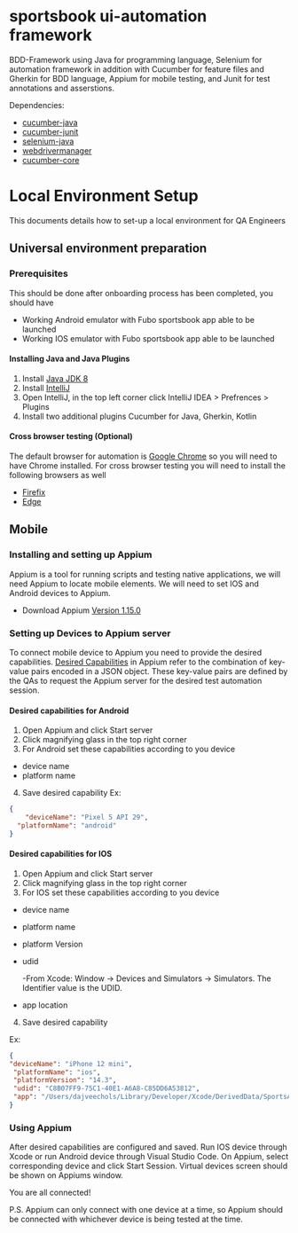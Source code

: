 
# sportsbook ui-automation framework

BDD-Framework using Java for programming language,
Selenium for automation framework in addition with Cucumber for feature files
and Gherkin for BDD language,
Appium for mobile testing,
and Junit for test annotations and asserstions.

Dependencies:
- [cucumber-java](https://mvnrepository.com/artifact/io.cucumber/cucumber-java)
- [cucumber-junit](https://mvnrepository.com/artifact/io.cucumber/cucumber-junit)
- [selenium-java](https://mvnrepository.com/artifact/org.seleniumhq.selenium/selenium-java)
- [webdrivermanager](https://mvnrepository.com/artifact/io.github.bonigarcia/webdrivermanager)
- [cucumber-core](https://mvnrepository.com/artifact/io.cucumber/cucumber-core)

# Local  Environment Setup


This documents details how to set-up a local environment for QA Engineers

## Universal environment preparation

### Prerequisites

This should be done after onboarding process has been completed, you should have
- Working Android emulator with Fubo sportsbook app able to be launched
- Working IOS emulator with Fubo sportsbook app able to be launched

#### Installing Java and Java Plugins

1. Install [Java JDK 8](https://www.oracle.com/java/technologies/javase/javase8-archive-downloads.html)
2. Install [IntelliJ](https://www.jetbrains.com/idea/download/#section=mac)
3. Open IntelliJ, in the top left corner click IntelliJ IDEA > Prefrences > Plugins
4. Install two additional plugins Cucumber for Java, Gherkin, Kotlin

#### Cross browser testing (Optional)
The default browser for automation is [Google Chrome](https://www.google.com/chrome/?brand=YTUH&geo=US&gclid=CjwKCAjw7--KBhAMEiwAxfpkWArw7h3Fuo9UXIiwgcidahv7mW9lY_CyDKWA72MvHGj42bU6UiTBDhoCbFoQAvD_BwE&gclsrc=aw.ds) so you will need to have Chrome installed.
For cross browser testing you will need to install the following browsers as well

- [Firefix](https://www.mozilla.org/en-US/firefox/new/)
- [Edge](https://www.microsoft.com/en-us/edge?brand=M022&OCID=AID2200279_SEM_CjwKCAjw7--KBhAMEiwAxfpkWKR2yMJIA7F8QFsaR8Is9IDoFFYtv_VO2wH8LwhAD0bmilZ-P6CzmhoC-mgQAvD_BwE:G:s&ef_id=CjwKCAjw7--KBhAMEiwAxfpkWKR2yMJIA7F8QFsaR8Is9IDoFFYtv_VO2wH8LwhAD0bmilZ-P6CzmhoC-mgQAvD_BwE:G:s&gclid=CjwKCAjw7--KBhAMEiwAxfpkWKR2yMJIA7F8QFsaR8Is9IDoFFYtv_VO2wH8LwhAD0bmilZ-P6CzmhoC-mgQAvD_BwE)

## Mobile

### Installing and setting up Appium

Appium is a tool for running scripts and testing native applications, we will
need Appium to locate mobile elements. We will need to set IOS and Android
devices to Appium.

- Download Appium [Version 1.15.0](https://github.com/appium/appium-desktop/releases/tag/v1.15.0)

### Setting up Devices to Appium server

To connect mobile device to Appium you need to provide the desired capabilities.
[Desired Capabilities](https://www.browserstack.com/guide/desired-capabilities-in-appium)
in Appium refer to the combination of key-value pairs encoded
in a JSON object. These key-value pairs are defined by the QAs to request the
Appium server for the desired test automation session.

#### Desired capabilities for Android


1. Open Appium and click Start server
2. Click magnifying glass in the top right corner
3. For Android set these capabilities according to you device
- device name
- platform name
4. Save desired capability
   Ex:

```json
{
    "deviceName": "Pixel 5 API 29",
  "platformName": "android"
}
```

#### Desired capabilities for IOS

1. Open Appium and click Start server
2. Click magnifying glass in the top right corner
3. For IOS set these capabilities according to you device
- device name
- platform name
- platform Version
- udid

  -From Xcode: Window -> Devices and Simulators
  -> Simulators. The Identifier value is the UDID.
- app location
4. Save desired capability

Ex:

 ```json
 {
"deviceName": "iPhone 12 mini",
  "platformName": "ios",
  "platformVersion": "14.3",
  "udid": "C8B07FF9-75C1-40E1-A6A8-C85DD6A53812",
  "app": "/Users/dajveechols/Library/Developer/Xcode/DerivedData/SportsApp-bzqdueeyszvapdailsuxbhjdxcjo/Build/Products/Debug-iphonesimulator/SportsApp.app"
 }
 ```
### Using Appium

After desired capabilities are configured and saved. Run IOS device through Xcode
or run Android device through Visual Studio Code.
On Appium, select corresponding device and click Start Session.
Virtual devices screen should be shown on Appiums window.

You are all connected!

P.S. Appium can only connect with one device at a time,
so Appium should be connected with whichever device is being tested at the time.  


